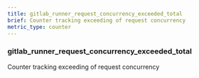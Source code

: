 ```yaml
---
title: gitlab_runner_request_concurrency_exceeded_total
brief: Counter tracking exceeding of request concurrency
metric_type: counter
---
```

### gitlab_runner_request_concurrency_exceeded_total

Counter tracking exceeding of request concurrency
